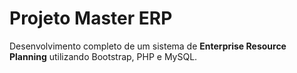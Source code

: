 # Projeto Master ERP

Desenvolvimento completo de um sistema de **Enterprise Resource Planning** utilizando Bootstrap, PHP e MySQL.
